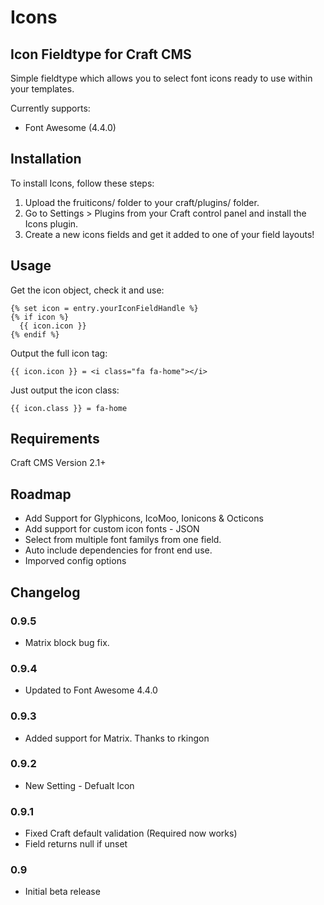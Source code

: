 # Icons

## Icon Fieldtype for Craft CMS

Simple fieldtype which allows you to select font icons ready to use within your templates.

Currently supports:

* Font Awesome (4.4.0)

## Installation

To install Icons, follow these steps:

1.  Upload the fruiticons/ folder to your craft/plugins/ folder.
2.  Go to Settings > Plugins from your Craft control panel and install the Icons plugin.
3.  Create a new icons fields and get it added to one of your field layouts!

## Usage

Get the icon object, check it and use:

	{% set icon = entry.yourIconFieldHandle %}
	{% if icon %}
	  {{ icon.icon }}
	{% endif %}
	
Output the full icon tag:

	{{ icon.icon }} = <i class="fa fa-home"></i>
	
Just output the icon class:

	{{ icon.class }} = fa-home
	

## Requirements

Craft CMS Version 2.1+

## Roadmap

* Add Support for Glyphicons, IcoMoo, Ionicons & Octicons
* Add support for custom icon fonts - JSON
* Select from multiple font familys from one field.
* Auto include dependencies for front end use.
* Imporved config options


## Changelog

### 0.9.5

* Matrix block bug fix.

### 0.9.4

* Updated to Font Awesome 4.4.0


### 0.9.3

* Added support for Matrix. Thanks to rkingon

### 0.9.2

* New Setting - Defualt Icon

### 0.9.1

* Fixed Craft default validation (Required now works)
* Field returns null if unset

### 0.9

* Initial beta release
